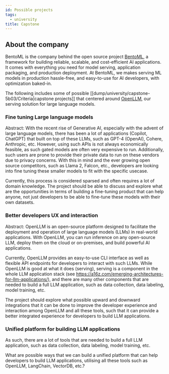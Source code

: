 ```yaml
---
id: Possible projects
tags:
  - university
title: Capstone
---
```


## About the company

BentoML is the company behind the open source project [BentoML](https://github.com/bentoml/BentoML), a framework for building reliable, scalable, and cost-efficient AI applications. It comes with everything you need for model serving, application packaging, and production deployment.
At BentoML, we makes serving ML models in production hassle-free, and easy-to-use for AI developers, with optimization baked-in.

The following includes some of possible [[dump/university/capstone-5b03/Criteria|capstone projects]] that centered around [OpenLLM](https://github.com/bentoml/OpenLLM), our serving solution for large language models.

### Fine tuning Large language models

Abstract: With the recent rise of Generative AI, especially with the advent of large language models,
there has been a lot of applications (Copilot, ChatGPT) that built on top of these LLMs, such as GPT-4 (OpenAI), Cohere, Anthropic, etc.
However, using such APIs is not always economically feasible, as such gated models are often very expensive to run.
Additionally, such users are prone to provide their private data to run on these vendors due to privacy concerns.
With this in mind and the ever growing open source competitors, such as Llama 2, Falcon, etc., developers are looking into fine tuning
these smaller models to fit with the specific usecase.

Currently, this process is considered sparsed and often requires a lot of domain knowledge.
The project should be able to discuss and explore what are the opportunities in terms of building a fine-tuning product that can help anyone,
not just developers to be able to fine-tune these models with their own datasets.

### Better developers UX and interaction

Abstract: OpenLLM is an open-source platform designed to facilitate the deployment and operation of large language models (LLMs) in real-world applications. With OpenLLM, you can run inference on any open-source LLM, deploy them on the cloud or on-premises, and build powerful AI applications.

Currently, OpenLLM provides an easy-to-use CLI interface as well as flexible API endpoints for developers to interact with such LLMs.
While OpenLLM is good at what it does (serving), serving is a component in the whole LLM application stack (see https://a16z.com/emerging-architectures-for-llm-applications/),
and there are many other components that are needed to build a full LLM application, such as data collection, data labeling, model training, etc.

The project should explore what possible upward and downward integrations that it can be done to improve the developer experience and interaction among OpenLLM and all these tools,
such that it can provide a better integrated experience for developers to build LLM applications.

### Unified platform for building LLM applications

As such, there are a lot of tools that are needed to build a full LLM application, such as data collection, data labeling, model training, etc.

What are possible ways that we can build a unified platform that can help developers to build LLM applications, utilising all these tools such as OpenLLM, LangChain, VectorDB, etc.?
